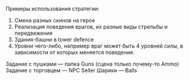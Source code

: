 Примеры использования стратегии:
1. Смена разных скинов на герое
2. Реализация поведения врагов, их разные виды стрельбы и передвежения
3. Здания-башни в tower defence
4. Уровни чего-либо, например враг может быть 4 уровней силы, в зависимости от которых меняется поведение.


Задание с пушками — папка Guns (сцена только почему-то Ammo)
Задание с торговцем — NPC Seller
Шарики — Balls

